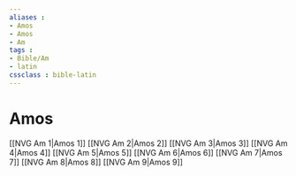 ```yaml
---
aliases : 
- Amos
- Amos
- Am
tags : 
- Bible/Am
- latin
cssclass : bible-latin
---
```


# Amos

[[NVG Am 1|Amos 1]]
[[NVG Am 2|Amos 2]]
[[NVG Am 3|Amos 3]]
[[NVG Am 4|Amos 4]]
[[NVG Am 5|Amos 5]]
[[NVG Am 6|Amos 6]]
[[NVG Am 7|Amos 7]]
[[NVG Am 8|Amos 8]]
[[NVG Am 9|Amos 9]]
